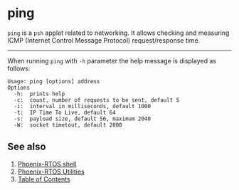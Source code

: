 # ping

`ping` is a `psh` applet related to networking. It allows checking and measuring ICMP
(Internet Control Message Protocol) request/response time.

---

When running `ping` with `-h` parameter the help message is displayed as follows:

```console
Usage: ping [options] address
Options
  -h:  prints help
  -c:  count, number of requests to be sent, default 5
  -i:  interval in milliseconds, default 1000
  -t:  IP Time To Live, default 64
  -s:  payload size, default 56, maximum 2040
  -W:  socket timetout, default 2000
```

## See also

1. [Phoenix-RTOS shell](../psh.md)
2. [Phoenix-RTOS Utilities](../../utils.md)
3. [Table of Contents](../../../README.md)
